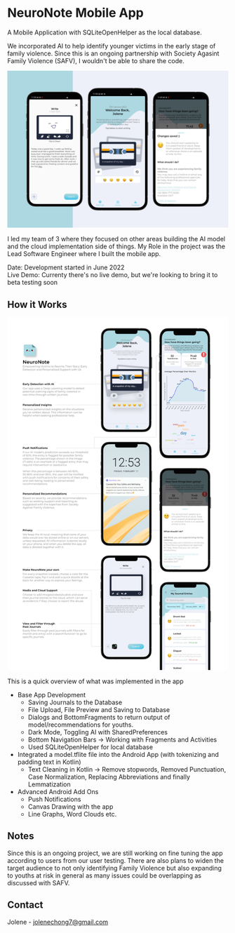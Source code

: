 # NeuroNote Mobile App
A Mobile Application with SQLiteOpenHelper as the local database. 

We incorporated AI to help identify younger victims in the early stage of family violence. Since this is an ongoing partnership with Society Agasint Family Violence (SAFV), I wouldn't be able to share the code.

<img src="../NeuroNote.webp" alt="thumbnail image for NeuroNote"/>
<br/>

I led my team of 3 where they focused on other areas building the AI model and the cloud implementation side of things. My Role in the project was the Lead Software Engineer where I built the mobile app.

Date: Development started in June 2022<br>
Live Demo: Currenty there's no live demo, but we're looking to bring it to beta testing soon

## How it Works
<img src="ProductMarketingPage.webp" alt="Infographic for Neuronote's Features"/>

This is a quick overview of what was implemented in the app
- Base App Development
    - Saving Journals to the Database
    - File Upload, File Preview and Saving to Database
    - Dialogs and BottomFragments to return output of model/recommendations for youths.
    - Dark Mode, Toggling AI with SharedPreferences
    - Bottom Navigation Bars -> Working with Fragments and Activities
    - Used SQLiteOpenHelper for local database
- Integrated a model.tflite file into the Android App (with tokenizing and padding text in Kotlin)
    - Text Cleaning in Kotlin -> Remove stopwords, Removed Punctuation, Case Normalization, Replacing Abbreviations and finally Lemmatization
- Advanced Android Add Ons
    - Push Notifications
    - Canvas Drawing with the app
    - Line Graphs, Word Clouds etc.

## Notes
Since this is an ongoing project, we are still working on fine tuning the app according to users from our user testing. There are also plans to widen the target audience to not only identifying Family Violence but also expanding to youths at risk in general as many issues could be overlapping as discussed with SAFV.

## Contact
Jolene - [jolenechong7@gmail.com](mailto:jolenechong7@gmail.com) <br>